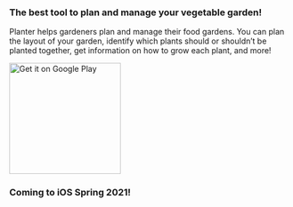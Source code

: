 ### The best tool to plan and manage your vegetable garden!

Planter helps gardeners plan and manage their food gardens. You can plan the layout of your garden, identify which plants should or shouldn’t be planted together, get information on how to grow each plant, and more!

<a href='https://play.google.com/store/apps/details?id=com.perculacreative.peter.gardenplanner&pcampaignid=pcampaignidMKT-Other-global-all-co-prtnr-py-PartBadge-Mar2515-1'><img alt='Get it on Google Play' src='https://play.google.com/intl/en_us/badges/static/images/badges/en_badge_web_generic.png' width='200'/></a>

### Coming to iOS Spring 2021!
